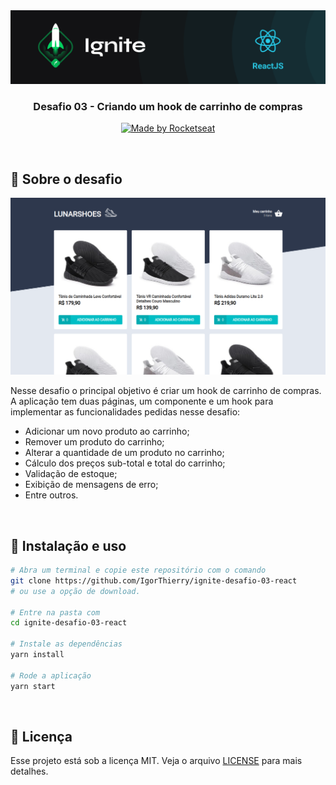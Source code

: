 <img src=".github/ignite.png" alt="Ignite" >

<h3 align="center">
  Desafio 03 - Criando um hook de carrinho de compras
</h3>

<p align="center">
  <a href="https://rocketseat.com.br">
    <img alt="Made by Rocketseat" src="https://img.shields.io/badge/made%20by-Rocketseat-%2306b656?style=flat-square">
  </a>
  
</p>

<br>

## :rocket: Sobre o desafio

<p align="center">
  <img src=".github/shoes.png" alt="Rocketshoes">
</p>

Nesse desafio o principal objetivo é criar um hook de carrinho de compras. A aplicação tem duas páginas, um componente e um hook para implementar as funcionalidades pedidas nesse desafio:

- Adicionar um novo produto ao carrinho;
- Remover um produto do carrinho;
- Alterar a quantidade de um produto no carrinho;
- Cálculo dos preços sub-total e total do carrinho;
- Validação de estoque;
- Exibição de mensagens de erro;
- Entre outros.

<br>

## :wrench: Instalação e uso

```bash
# Abra um terminal e copie este repositório com o comando
git clone https://github.com/IgorThierry/ignite-desafio-03-react
# ou use a opção de download.

# Entre na pasta com 
cd ignite-desafio-03-react

# Instale as dependências
yarn install

# Rode a aplicação
yarn start
```

<br>

## :memo: Licença

Esse projeto está sob a licença MIT. Veja o arquivo [LICENSE](/LICENSE) para mais detalhes.

